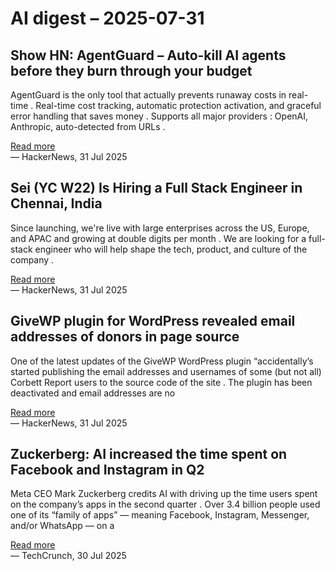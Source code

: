 # AI digest – 2025-07-31

## Show HN: AgentGuard – Auto-kill AI agents before they burn through your budget

AgentGuard is the only tool that actually prevents runaway costs in real-time . Real-time cost tracking, automatic protection activation, and graceful error handling that saves money . Supports all major providers : OpenAI, Anthropic, auto-detected from URLs .

[Read more](https://github.com/dipampaul17/AgentGuard)  
— HackerNews, 31 Jul 2025

## Sei (YC W22) Is Hiring a Full Stack Engineer in Chennai, India

Since launching, we're live with large enterprises across the US, Europe, and APAC and growing at double digits per month . We are looking for a full-stack engineer who will help shape the tech, product, and culture of the company .

[Read more](https://www.ycombinator.com/companies/sei/jobs/LeAtLYf-full-stack-engineer-typescript-react-gen-ai)  
— HackerNews, 31 Jul 2025

## GiveWP plugin for WordPress revealed email addresses of donors in page source

One of the latest updates of the GiveWP WordPress plugin “accidentally’s started publishing the email addresses and usernames of some (but not all) Corbett Report users to the source code of the site . The plugin has been deactivated and email addresses are no

[Read more](https://corbettreport.com/data-leak-at-corbett-report/)  
— HackerNews, 31 Jul 2025

## Zuckerberg: AI increased the time spent on Facebook and Instagram in Q2

Meta CEO Mark Zuckerberg credits AI with driving up the time users spent on the company’s apps in the second quarter . Over 3.4 billion people used one of its “family of apps” — meaning Facebook, Instagram, Messenger, and/or WhatsApp — on a

[Read more](https://techcrunch.com/2025/07/30/zuckerberg-ai-increased-the-time-spent-on-facebook-and-instagram-in-q2/)  
— TechCrunch, 30 Jul 2025
